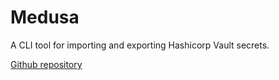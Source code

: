 # Medusa

A CLI tool for importing and exporting Hashicorp Vault secrets.

[Github repository](https://github.com/jonasvinther/medusa)
